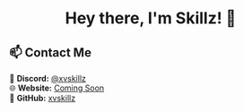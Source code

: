 <h1 align="center">Hey there, I'm Skillz! 👋</h1>

## 📫 Contact Me

📩 **Discord:** [@xvskillz](https://discord.com/users/640181609693184000)  
🌐 **Website:** [Coming Soon](https://xvskillz.???)  
🐙 **GitHub:** [xvskillz](https://github.com/xvskillz)  
